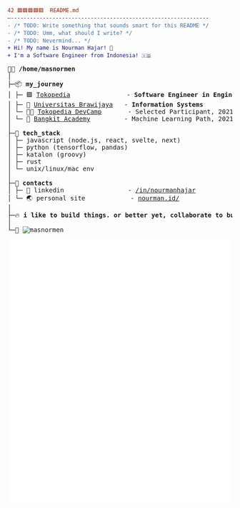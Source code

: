 ```diff
42 🟩🟩🟩🟩🟥  README.md 
–--------------------------------------------------------------
- /* TODO: Write something that sounds smart for this README */
- /* TODO: Umm, what should I write? */
- /* TODO: Nevermind... */
+ Hi! My name is Nourman Hajar! 👋
+ I'm a Software Engineer from Indonesia! 🇮🇩
```

<pre>
👨‍💻 <b>/home/masnormen</b>
│
├─📦 <b>my_journey</b>
│ ├─ 🟩 <a href="https://www.tokopedia.com/">Tokopedia</a>               - <b>Software Engineer in Engineering Productivity</b>
│ ├─ 🏫 <a href="https://ub.ac.id">Universitas Brawijaya</a>   - <b>Information Systems</b>
│ └─ 👨‍🏫 <a href="https://academy.tokopedia.com/events/dev-camp/">Tokopedia DevCamp</a>       - Selected Participant, 2021
│ └─ 🛑 <a href="https://bangkit.academy/">Bangkit Academy</a>         - Machine Learning Path, 2021
│
├─🌟 <b>tech_stack</b>
│ ├─ javascript (node.js, react, svelte, next)
│ ├─ python (tensorflow, pandas)
│ ├─ katalon (groovy)
│ ├─ rust
│ └─ unix/linux/mac env
│
├─🤙 <b>contacts</b>
│ ├─ 🛄 linkedin                 - <a href="https://www.linkedin.com/in/nourmanhajar/">/in/nourmanhajar</a>
│ └─ 🌏 personal site            - <a href="https://nourman.id">nourman.id/</a>
│ 
├─🔥 <b>i like to build things. or better yet, collaborate to build things</b>
│ 
└─👀 <img height="15px" src="https://komarev.com/ghpvc/?username=masnormen" alt="masnormen">
</pre>

<p align="center">
  <a href="https://github.com/masnormen">
    <img align="left" src="https://github.com/masnormen/ghstat/blob/master/generated/languages.svg" />
  </a>
  <a href="https://github.com/masnormen">
    <img align="right" src="https://github.com/masnormen/ghstat/blob/master/generated/overview.svg" />
  </a>
</p>
